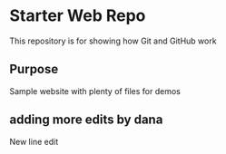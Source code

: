 # Starter Web Repo

This repository is for showing how Git and GitHub work

## Purpose

Sample website with plenty of files for demos

## adding more edits by dana 

New line edit 
